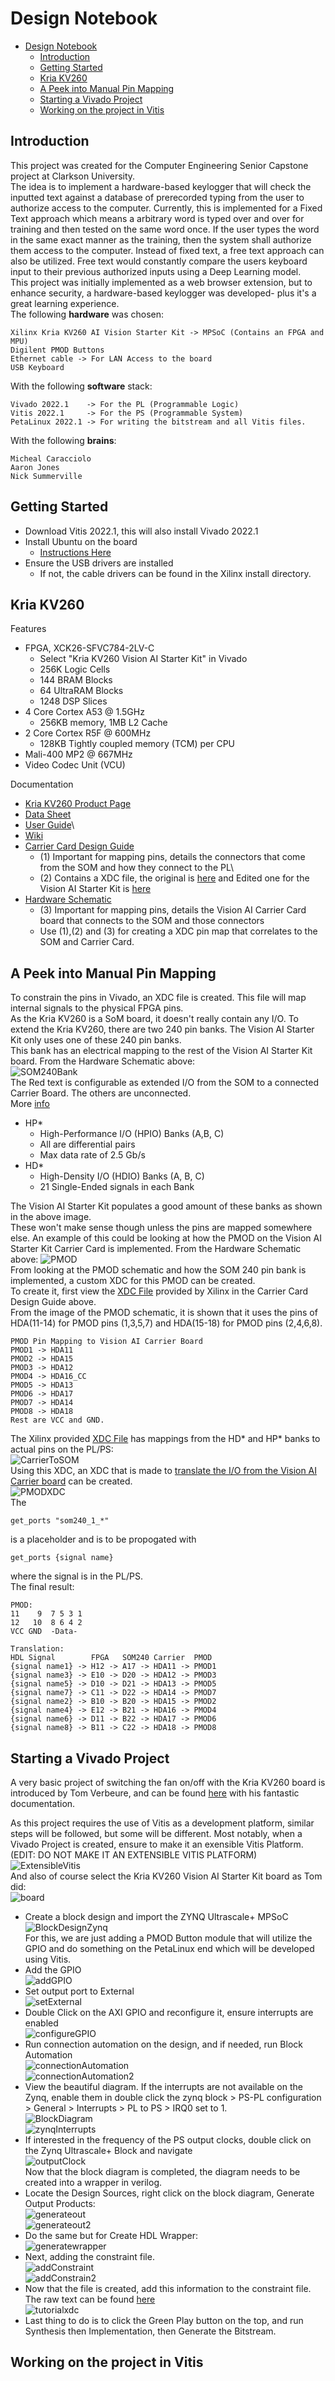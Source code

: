 # Design Notebook
- [Design Notebook](#design-notebook)
  - [Introduction](#introduction)
  - [Getting Started](#getting-started)
  - [Kria KV260](#kria-kv260)
  - [A Peek into Manual Pin Mapping](#a-peek-into-manual-pin-mapping)
  - [Starting a Vivado Project](#starting-a-vivado-project)
  - [Working on the project in Vitis](#working-on-the-project-in-vitis)
## Introduction
This project was created for the Computer Engineering Senior Capstone project at Clarkson University.   
The idea is to implement a hardware-based keylogger that will check the inputted text against a database of prerecorded typing from the user to authorize access to the computer. Currently, this is implemented for a Fixed Text approach which means a arbitrary word is typed over and over for training and then tested on the same word once. If the user types the word in the same exact manner as the training, then the system shall authorize them access to the computer. Instead of fixed text, a free text approach can also be utilized. Free text would constantly compare the users keyboard input to their previous authorized inputs using a Deep Learning model.    
This project was initially implemented as a web browser extension, but to enhance security, a hardware-based keylogger was developed- plus it's a great learning experience.    
The following **hardware** was chosen:
```
Xilinx Kria KV260 AI Vision Starter Kit -> MPSoC (Contains an FPGA and MPU)
Digilent PMOD Buttons
Ethernet cable -> For LAN Access to the board
USB Keyboard 
```
With the following **software** stack:
```
Vivado 2022.1    -> For the PL (Programmable Logic)
Vitis 2022.1     -> For the PS (Programmable System)
PetaLinux 2022.1 -> For writing the bitstream and all Vitis files. 
```
With the following **brains**:
```
Micheal Caracciolo
Aaron Jones
Nick Summerville
```
## Getting Started
* Download Vitis 2022.1, this will also install Vivado 2022.1
* Install Ubuntu on the board
  * [Instructions Here](./ubuntu.md)
* Ensure the USB drivers are installed
  * If not, the cable drivers can be found in the Xilinx install directory.

## Kria KV260 
Features
* FPGA, XCK26-SFVC784-2LV-C
  * Select "Kria KV260 Vision AI Starter Kit" in Vivado
  * 256K Logic Cells
  * 144 BRAM Blocks
  * 64 UltraRAM Blocks
  * 1248 DSP Slices
* 4 Core Cortex A53 @ 1.5GHz
  * 256KB memory, 1MB L2 Cache
* 2 Core Cortex R5F @ 600MHz
  * 128KB Tightly coupled memory (TCM) per CPU
* Mali-400 MP2 @ 667MHz
* Video Codec Unit (VCU)


Documentation
* [Kria KV260 Product Page](https://www.xilinx.com/products/som/kria/kv260-vision-starter-kit.html)
* [Data Sheet](https://docs.xilinx.com/r/en-US/ds986-kv260-starter-kit)
* [User Guide](https://docs.xilinx.com/r/en-US/ug1089-kv260-starter-kit/Summary)\
* [Wiki](https://xilinx-wiki.atlassian.net/wiki/spaces/A/pages/1641152513/Kria+K26+SOM)
* [Carrier Card Design Guide](https://docs.xilinx.com/r/en-US/ug1091-carrier-card-design)
  * (1) Important for mapping pins, details the connectors that come from the SOM and how they connect to the PL\
  * (2) Contains a XDC file, the original is [here](./XilinxKriaKV260SOM_Mappings.xdc) and Edited one for the Vision AI Starter Kit is [here](./KV260_CarrierBoard.xdc) 
* [Hardware Schematic](https://www.xilinx.com/member/forms/download/design-license.html?cid=3eb7e365-5378-461f-b8b0-bb3dad84eb4e&filename=xtp682-kria-k26-carrier-card-schematic.zip)
  * (3) Important for mapping pins, details the Vision AI Carrier Card board that connects to the SOM and those connectors
  * Use (1),(2) and (3) for creating a XDC pin map that correlates to the SOM and Carrier Card.  


## A Peek into Manual Pin Mapping
To constrain the pins in Vivado, an XDC file is created. This file will map internal signals to the physical FPGA pins.    
As the Kria KV260 is a SoM board, it doesn't really contain any I/O. To extend the Kria KV260, there are two 240 pin banks. The Vision AI Starter Kit only uses one of these 240 pin banks.     
This bank has an electrical mapping to the rest of the Vision AI Starter Kit board. From the Hardware Schematic above:    
![SOM240Bank](./Images/SOM240Bank.PNG)    
The Red text is configurable as extended I/O from the SOM to a connected Carrier Board. The others are unconnected.   
More [info](https://docs.xilinx.com/r/en-US/ds987-k26-som/HPIO-HPA-HPB-and-HPC-Banks)
* HP*
  * High-Performance I/O (HPIO) Banks (A,B, C)
  * All are differential pairs
  * Max data rate of 2.5 Gb/s
* HD*
  * High-Density I/O (HDIO) Banks (A, B, C)
  * 21 Single-Ended signals in each Bank      

The Vision AI Starter Kit populates a good amount of these banks as shown in the above image.    
These won't make sense though unless the pins are mapped somewhere else. An example of this could be looking at how the PMOD on the Vision AI Starter Kit Carrier Card is implemented. From the Hardware Schematic above: 
![PMOD](./Images/PMOD.PNG)    
From looking at the PMOD schematic and how the SOM 240 pin bank is implemented, a custom XDC for this PMOD can be created.  
To create it, first view the [XDC File](./XilinxKriaKV260SOM_Mappings.xdc) provided by Xilinx in the Carrier Card Design Guide above.   
From the image of the PMOD schematic, it is shown that it uses the pins of HDA(11-14) for PMOD pins (1,3,5,7) and HDA(15-18) for PMOD pins (2,4,6,8).
```
PMOD Pin Mapping to Vision AI Carrier Board
PMOD1 -> HDA11
PMOD2 -> HDA15
PMOD3 -> HDA12
PMOD4 -> HDA16_CC
PMOD5 -> HDA13
PMOD6 -> HDA17
PMOD7 -> HDA14
PMOD8 -> HDA18
Rest are VCC and GND.
```
The Xilinx provided [XDC File](./XilinxKriaKV260SOM_Mappings.xdc) has mappings from the HD* and HP* banks to actual pins on the PL/PS:   
![CarrierToSOM](./Images/RelationCarrierToSOM.PNG)   
Using this XDC, an XDC that is made to [translate the I/O from the Vision AI Carrier board](./KV260_CarrierBoard.xdc) can be created.   
![PMODXDC](./Images/PMODXDC.PNG)   
The   
```
get_ports "som240_1_*"
``` 
is a placeholder and is to be propogated with   
```
get_ports {signal name}
```   
where the signal is in the PL/PS.    
The final result:
```
PMOD: 
11    9  7 5 3 1
12   10  8 6 4 2
VCC GND  -Data-

Translation:
HDL Signal        FPGA   SOM240 Carrier  PMOD
{signal name1} -> H12 -> A17 -> HDA11 -> PMOD1
{signal name3} -> E10 -> D20 -> HDA12 -> PMOD3
{signal name5} -> D10 -> D21 -> HDA13 -> PMOD5
{signal name7} -> C11 -> D22 -> HDA14 -> PMOD7
{signal name2} -> B10 -> B20 -> HDA15 -> PMOD2
{signal name4} -> E12 -> B21 -> HDA16 -> PMOD4
{signal name6} -> D11 -> B22 -> HDA17 -> PMOD6
{signal name8} -> B11 -> C22 -> HDA18 -> PMOD8
```
## Starting a Vivado Project
A very basic project of switching the fan on/off with the Kria KV260 board is introduced by Tom Verbeure, and can be found [here](https://github.com/tomverbeure/kv260_bringup) with his fantastic documentation.   

As this project requires the use of Vitis as a development platform, similar steps will be followed, but some will be different. Most notably, when a Vivado Project is created, ensure to make it an exensible Vitis Platform.   (EDIT: DO NOT MAKE IT AN EXTENSIBLE VITIS PLATFORM)
![ExtensibleVitis](./Images/ExtensibleVitis.PNG)   
And also of course select the Kria KV260 Vision AI Starter Kit board as Tom did:    
![board](./Images/boardselection.PNG)    
* Create a block design and import the ZYNQ Ultrascale+ MPSoC   
![BlockDesignZynq](./Images/BlockDesignZynq.PNG)   
For this, we are just adding a PMOD Button module that will utilize the GPIO and do something on the PetaLinux end which will be developed using Vitis.    
* Add the GPIO    
![addGPIO](./Images/ZYNQGPIO.PNG)   
* Set output port to External   
![setExternal](./Images/GPIOMakeExternal.PNG)    
* Double Click on the AXI GPIO and reconfigure it, ensure interrupts are enabled    
![configureGPIO](./Images/ReConfigureGPIO.PNG)      
* Run connection automation on the design, and if needed, run Block Automation    
![connectionAutomation](./Images/RunConnectionAssistance.PNG)     
![connectionAutomation2](./Images/RunConnectionAutomation.PNG)     
* View the beautiful diagram. If the interrupts are not available on the Zynq, enable them in double click the zynq block > PS-PL configuration > General > Interrupts > PL to PS > IRQ0 set to 1.    
![BlockDiagram](./Images/CompletedBlock.PNG)    
![zynqInterrupts](./Images/zynqInterrupts.PNG)   
* If interested in the frequency of the PS output clocks, double click on the Zynq Ultrascale+ Block and navigate    
![outputClock](./Images/ClockFromPS.PNG)     
Now that the block diagram is completed, the diagram needs to be created into a wrapper in verilog.     
* Locate the Design Sources, right click on the block diagram, Generate Output Products:    
![generateout](./Images/SourcesGenerateOutputProducts.PNG)    
![generateout2](./Images/GenerateOutput.PNG)   
* Do the same but for Create HDL Wrapper:   
![generatewrapper](./Images/HDLWrapper.PNG)   
* Next, adding the constraint file.    
![addConstraint](./Images/editconstraints.PNG)    
![addConstrain2](./Images/addconstraint.PNG)   
* Now that the file is created, add this information to the constraint file. The raw text can be found [here](./Tutorial/Tutorial.srcs/constrs_1/new/Tutorial.xdc)    
![tutorialxdc](./Images/TutorialXDC.PNG)    
* Last thing to do is to click the Green Play button on the top, and run Synthesis then Implementation, then Generate the Bitstream. 

## Working on the project in Vitis






